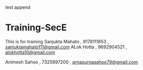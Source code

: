
test append
# Training-SecE
This is for training
Sanjukta Mahato , 9178111853 , sanjuktamahato111@gmail.com
ALok Hotta , 9692904521 , alokhotta10@gmail.com

Animesh Sahoo , 7325897200 , arnapurnasahoo79@gmail.com
